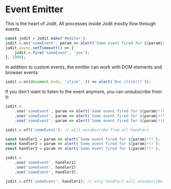 # Event Emitter

This is the heart of Jodit. All processes inside Jodit mostly flow through events.

```js
const jodit = Jodit.make('#editor');
jodit.e.on('someEvent', param => alert(`Some event fired for ${param}!!!`));
jodit.async.setTimeout(() => {
	jodit.e.fire('someEvent', 'you');
}, 1000);
```

In addition to custom events, the emitter can work with DOM elements and browser events:

```js
jodit.e.on(document.body, 'click', () => alert(`Doc click!!!`));
```

If you don't want to listen to the event anymore, you can unsubscribe from it:

```js
jodit.e
	.one('someEvent', param => alert(`Some event fired for ${param}!!!`))
	.one('someEvent', param => alert(`Some event fired for ${param}!!!`))
	.one('someEvent', param => alert(`Some event fired for ${param}!!!`));

jodit.e.off('someEvent'); // will unsubscribe from all handlers
```

```js
const handler1 = param => alert(`Some event fired for ${param}!!!`);
const handler2 = param => alert(`Some event fired for ${param}!!!`);
const handler3 = param => alert(`Some event fired for ${param}!!!`);

jodit.e
	.one('someEvent', handler1)
	.one('someEvent', handler2)
	.one('someEvent', handler3);

jodit.e.off('someEvent', handler1); // only handler1 will unsubscribe
```
